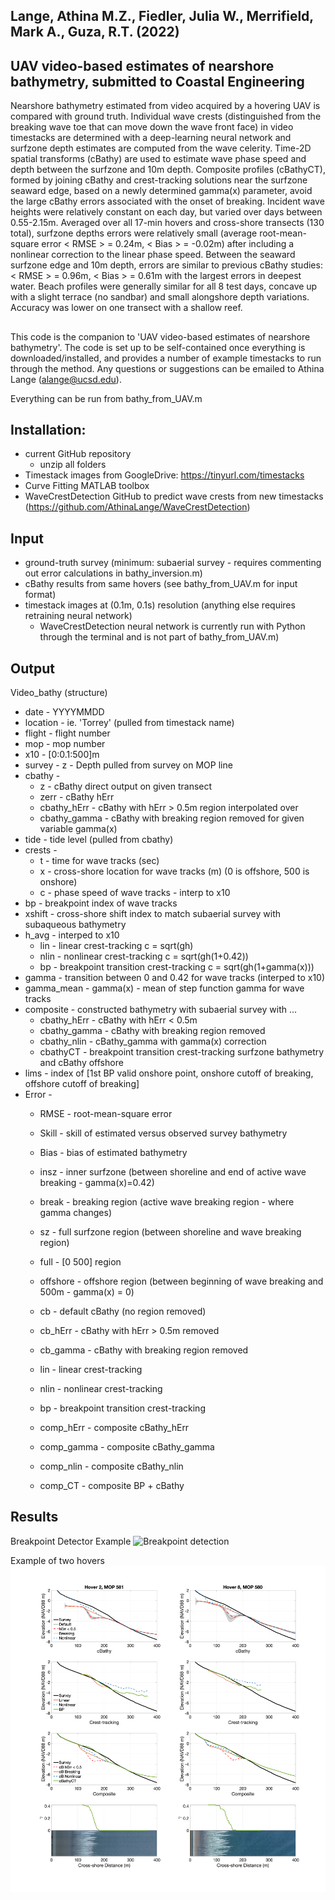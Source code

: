 
## Lange, Athina M.Z., Fiedler, Julia W., Merrifield, Mark A., Guza, R.T. (2022)
## UAV video-based estimates of nearshore bathymetry, submitted to Coastal Engineering

Nearshore bathymetry estimated from video acquired by a hovering UAV is compared with ground truth. Individual wave crests (distinguished from the breaking wave toe that can move down the wave front face) in video timestacks are determined with a deep-learning neural network and surfzone depth estimates are computed from the wave celerity. Time-2D spatial transforms (cBathy) are used to estimate wave phase speed and depth between the surfzone and 10m depth. Composite profiles (cBathyCT), formed by joining cBathy and crest-tracking solutions near the surfzone seaward edge, based on a newly determined gamma(x) parameter, avoid the large cBathy errors associated with the onset of breaking. Incident wave heights were relatively constant on each day, but varied over days between 0.55-2.15m.  Averaged over all 17-min hovers and cross-shore transects (130 total), surfzone depths errors were relatively small (average root-mean-square error < RMSE > = 0.24m, < Bias > = -0.02m) after including a nonlinear correction to the linear phase speed. Between the seaward surfzone edge and 10m depth, errors are similar to previous cBathy studies: < RMSE > = 0.96m, < Bias > = 0.61m with the largest errors in deepest water. Beach profiles were generally similar for all 8 test days, concave up with a slight terrace (no sandbar) and small alongshore depth variations. Accuracy was lower on one transect with a shallow reef. 



##
This code is the companion to 'UAV video-based estimates of nearshore bathymetry'. 
The code is set up to be self-contained once everything is downloaded/installed, and provides a number of example timestacks to run through the method. 
Any questions or suggestions can be emailed to Athina Lange (alange@ucsd.edu).

Everything can be run from bathy_from_UAV.m


## Installation:
  - current GitHub repository
    - unzip all folders
  - Timestack images from GoogleDrive: <https://tinyurl.com/timestacks>
  - Curve Fitting MATLAB toolbox
  - WaveCrestDetection GitHub to predict wave crests from new timestacks (<https://github.com/AthinaLange/WaveCrestDetection>)

## Input
  - ground-truth survey (minimum: subaerial survey - requires commenting out error calculations in bathy_inversion.m)
  - cBathy results from same hovers (see bathy_from_UAV.m for input format)
  - timestack images at (0.1m, 0.1s) resolution (anything else requires retraining neural network)
    - WaveCrestDetection neural network is currently run with Python through the terminal and is not part of bathy_from_UAV.m)
    
## Output
Video_bathy (structure)
  - date - YYYYMMDD
  - location - ie. 'Torrey' (pulled from timestack name)
  - flight - flight number
  - mop - mop number
  - x10 - [0:0.1:500]m
  - survey - z - Depth pulled from survey on MOP line
  - cbathy -
    - z - cBathy direct output on given transect
    - zerr - cBathy hErr 
    - cbathy_hErr - cBathy with hErr > 0.5m region interpolated over
    - cbathy_gamma - cBathy with breaking region removed for given variable gamma(x)
  - tide - tide level (pulled from cbathy)
  - crests - 
    - t - time for wave tracks (sec)
    - x - cross-shore location for wave tracks (m) (0 is offshore, 500 is onshore)
    - c - phase speed of wave tracks - interp to x10
  - bp - breakpoint index of wave tracks
  - xshift - cross-shore shift index to match subaerial survey with subaqueous bathymetry
  - h_avg - interped to x10
    - lin - linear crest-tracking c = sqrt(gh)
    - nlin - nonlinear crest-tracking c = sqrt(gh(1+0.42))
    - bp - breakpoint transition crest-tracking c = sqrt(gh(1+gamma(x)))
  - gamma - transition between 0 and 0.42 for wave tracks (interped to x10)
  - gamma_mean - gamma(x) - mean of step function gamma for wave tracks
  - composite - constructed bathymetry with subaerial survey with ...
    - cbathy_hErr - cBathy with hErr < 0.5m 
    - cbathy_gamma - cBathy with breaking region removed
    - cbathy_nlin - cBathy_gamma with gamma(x) correction
    - cbathyCT - breakpoint transition crest-tracking surfzone bathymetry and cBathy offshore
  - lims - index of [1st BP valid onshore point, onshore cutoff of breaking, offshore cutoff of breaking]
  - Error - 
    - RMSE - root-mean-square error
    - Skill - skill of estimated versus observed survey bathymetry
    - Bias - bias of estimated bathymetry

    - insz - inner surfzone (between shoreline and end of active wave breaking - gamma(x)=0.42)
    - break - breaking region (active wave breaking region - where gamma changes)
    - sz - full surfzone region (between shoreline and wave breaking region)
    - full - [0 500] region
    - offshore - offshore region (between beginning of wave breaking and 500m - gamma(x) = 0)
           
    - cb - default cBathy (no region removed)
    - cb_hErr - cBathy with hErr > 0.5m removed     
    - cb_gamma - cBathy with breaking region removed
    - lin - linear crest-tracking
    - nlin - nonlinear crest-tracking
    - bp - breakpoint transition crest-tracking
    - comp_hErr - composite cBathy_hErr
    - comp_gamma - composite cBathy_gamma
    - comp_nlin - composite cBathy_nlin
    - comp_CT - composite BP + cBathy

## Results
Breakpoint Detector Example
![Breakpoint detection](Breakpoint_ex.png)

Example of two hovers
![Example_plot](Example_plot.png)
